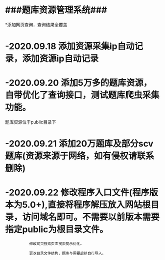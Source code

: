 ###题库资源管理系统###
===============
*添加网页查询，查询结果全覆盖
# -2020.09.18 添加资源采集ip自动记录，添加资源ip自动记录

# -2020.09.20 添加5万多的题库资源，自带优化了查询接口，测试题库爬虫采集功能。

题库资源位于public目录下

# -2020.09.21  添加20万题库及部分scv题库(资源来源于网络，如有侵权请联系删除)

# -2020.09.22  修改程序入口文件(程序版本为5.0+),直接将程序解压放入网站根目录，访问域名即可。不需要以前版本需要指定public为根目录文件。

               修改网页搜索页面搜索提示优化。

               更改目录文件结构，题库与需要后续自行导入。
